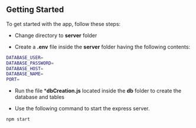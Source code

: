 <!-- GETTING STARTED -->
## Getting Started

To get started with the app, follow these steps:

* Change directory to **server** folder
  
* Create a **.env** file inside the **server** folder having the following contents:
```sh
DATABASE_USER=
DATABASE_PASSWORD=
DATABASE_HOST=
DATABASE_NAME=
PORT=
```

* Run the file ***dbCreation.js** located inside the **db** folder to create the database and tables

* Use the following command to start the express server.
```sh
npm start
```
